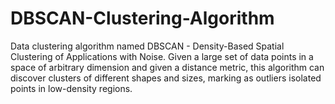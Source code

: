 # DBSCAN-Clustering-Algorithm
Data clustering algorithm named DBSCAN - Density-Based Spatial Clustering of Applications with Noise. Given a large set of data points in a space of arbitrary dimension and given a distance metric, this algorithm can discover clusters of different shapes and sizes, marking as outliers isolated points in low-density regions.
